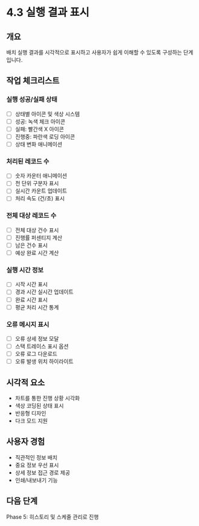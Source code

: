 # 4.3 실행 결과 표시

## 개요
배치 실행 결과를 시각적으로 표시하고 사용자가 쉽게 이해할 수 있도록 구성하는 단계입니다.

## 작업 체크리스트

### 실행 성공/실패 상태
- [ ] 상태별 아이콘 및 색상 시스템
- [ ] 성공: 녹색 체크 아이콘
- [ ] 실패: 빨간색 X 아이콘
- [ ] 진행중: 파란색 로딩 아이콘
- [ ] 상태 변화 애니메이션

### 처리된 레코드 수
- [ ] 숫자 카운터 애니메이션
- [ ] 천 단위 구분자 표시
- [ ] 실시간 카운트 업데이트
- [ ] 처리 속도 (건/초) 표시

### 전체 대상 레코드 수
- [ ] 전체 대상 건수 표시
- [ ] 진행률 퍼센티지 계산
- [ ] 남은 건수 표시
- [ ] 예상 완료 시간 계산

### 실행 시간 정보
- [ ] 시작 시간 표시
- [ ] 경과 시간 실시간 업데이트
- [ ] 완료 시간 표시
- [ ] 평균 처리 시간 통계

### 오류 메시지 표시
- [ ] 오류 상세 정보 모달
- [ ] 스택 트레이스 표시 옵션
- [ ] 오류 로그 다운로드
- [ ] 오류 발생 위치 하이라이트

## 시각적 요소
- 차트를 통한 진행 상황 시각화
- 색상 코딩된 상태 표시
- 반응형 디자인
- 다크 모드 지원

## 사용자 경험
- 직관적인 정보 배치
- 중요 정보 우선 표시
- 상세 정보 접근 경로 제공
- 인쇄/내보내기 기능

## 다음 단계
Phase 5: 히스토리 및 스케줄 관리로 진행
